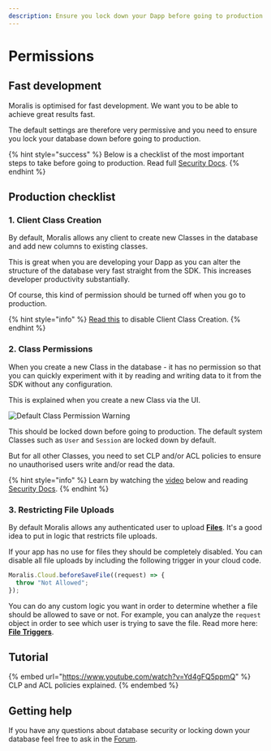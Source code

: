 ```yaml
---
description: Ensure you lock down your Dapp before going to production.
---
```


# Permissions

## Fast development

Moralis is optimised for fast development. We want you to be able to achieve great results fast.

The default settings are therefore very permissive and you need to ensure you lock your database down before going to production.

{% hint style="success" %}
Below is a checklist of the most important steps to take before going to production. Read full [Security Docs](security.md).
{% endhint %}

## Production checklist

### 1. Client Class Creation

By default, Moralis allows any client to create new Classes in the database and add new columns to existing classes.

This is great when you are developing your Dapp as you can alter the structure of the database very fast straight from the SDK. This increases developer productivity substantially.

Of course, this kind of permission should be turned off when you go to production.

{% hint style="info" %}
[Read this](permissions.md#1.-client-class-creation) to disable Client Class Creation.
{% endhint %}

### 2. Class Permissions

When you create a new Class in the database - it has no permission so that you can quickly experiment with it by reading and writing data to it from the SDK without any configuration.

This is explained when you create a new Class via the UI.

![Default Class Permission Warning](../../.gitbook/assets/Moralis\_dashboard\_create\_class.png)

This should be locked down before going to production. The default system Classes such as `User` and `Session` are locked down by default.

But for all other Classes, you need to set CLP and/or ACL policies to ensure no unauthorised users write and/or read the data.

{% hint style="info" %}
Learn by watching the [video](permissions.md#tutorial) below and reading [Security Docs](security.md).
{% endhint %}

### 3. Restricting File Uploads

By default Moralis allows any authenticated user to upload [**Files**](../files/). It's a good idea to put in logic that restricts file uploads.

If your app has no use for files they should be completely disabled. You can disable all file uploads by including the following trigger in your cloud code.

```javascript
Moralis.Cloud.beforeSaveFile((request) => {
  throw "Not Allowed";
});
```

You can do any custom logic you want in order to determine whether a file should be allowed to save or not. For example, you can analyze the `request` object in order to see which user is trying to save the file. Read more here: [**File Triggers**](../cloud-code/triggers.md#file-triggers).

## Tutorial&#x20;

{% embed url="https://www.youtube.com/watch?v=Yd4gFQ5ppmQ" %}
CLP and ACL policies explained.
{% endembed %}

## Getting help

If you have any questions about database security or locking down your database feel free to ask in the [Forum](https://forum.moralis.io).

